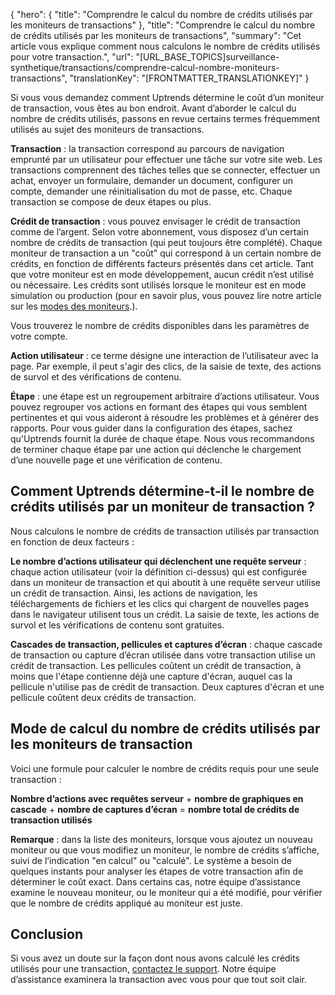 {
  "hero": {
    "title": "Comprendre le calcul du nombre de crédits utilisés par les moniteurs de transactions"
  },
  "title": "Comprendre le calcul du nombre de crédits utilisés par les moniteurs de transactions",
  "summary": "Cet article vous explique comment nous calculons le nombre de crédits utilisés pour votre transaction.",
  "url": "[URL_BASE_TOPICS]surveillance-synthetique/transactions/comprendre-calcul-nombre-moniteurs-transactions",
  "translationKey": "[FRONTMATTER_TRANSLATIONKEY]"
}

Si vous vous demandez comment Uptrends détermine le coût d’un moniteur de transaction, vous êtes au bon endroit. Avant d’aborder le calcul du nombre de crédits utilisés, passons en revue certains termes fréquemment utilisés au sujet des moniteurs de transactions.

**Transaction** : la transaction correspond au parcours de navigation emprunté par un utilisateur pour effectuer une tâche sur votre site web. Les transactions comprennent des tâches telles que se connecter, effectuer un achat, envoyer un formulaire, demander un document, configurer un compte, demander une réinitialisation du mot de passe, etc. Chaque transaction se compose de deux étapes ou plus.

**Crédit de transaction** : vous pouvez envisager le crédit de transaction comme de l’argent. Selon votre abonnement, vous disposez d’un certain nombre de crédits de transaction (qui peut toujours être complété). Chaque moniteur de transaction a un "coût" qui correspond à un certain nombre de crédits, en fonction de différents facteurs présentés dans cet article. Tant que votre moniteur est en mode développement, aucun crédit n’est utilisé ou nécessaire. Les crédits sont utilisés lorsque le moniteur est en mode simulation ou production (pour en savoir plus, vous pouvez lire notre article sur les [modes des moniteurs]([LINK_URL_1]).).



Vous trouverez le nombre de crédits disponibles dans les paramètres de votre compte.

**Action utilisateur** : ce terme désigne une interaction de l’utilisateur avec la page. Par exemple, il peut s'agir des clics, de la saisie de texte, des actions de survol et des vérifications de contenu.

**Étape** : une étape est un regroupement arbitraire d’actions utilisateur. Vous pouvez regrouper vos actions en formant des étapes qui vous semblent pertinentes et qui vous aideront à résoudre les problèmes et à générer des rapports. Pour vous guider dans la configuration des étapes, sachez qu'Uptrends fournit la durée de chaque étape. Nous vous recommandons de terminer chaque étape par une action qui déclenche le chargement d’une nouvelle page et une vérification de contenu.

## Comment Uptrends détermine-t-il le nombre de crédits utilisés par un moniteur de transaction ?

Nous calculons le nombre de crédits de transaction utilisés par transaction en fonction de deux facteurs :

**Le nombre d’actions utilisateur qui déclenchent une requête serveur** : chaque action utilisateur (voir la définition ci-dessus) qui est configurée dans un moniteur de transaction et qui aboutit à une requête serveur utilise un crédit de transaction. Ainsi, les actions de navigation, les téléchargements de fichiers et les clics qui chargent de nouvelles pages dans le navigateur utilisent tous un crédit. La saisie de texte, les actions de survol et les vérifications de contenu sont gratuites.

**Cascades de transaction, pellicules et captures d’écran** : chaque cascade de transaction ou capture d’écran utilisée dans votre transaction utilise un crédit de transaction. Les pellicules coûtent un crédit de transaction, à moins que l'étape contienne déjà une capture d'écran, auquel cas la pellicule n'utilise pas de crédit de transaction. Deux captures d'écran et une pellicule coûtent deux crédits de transaction.

## Mode de calcul du nombre de crédits utilisés par les moniteurs de transaction

Voici une formule pour calculer le nombre de crédits requis pour une seule transaction :

**Nombre d’actions avec requêtes serveur** + **nombre de graphiques en cascade** + **nombre de captures d’écran** = **nombre total de crédits de transaction utilisés**

**Remarque** : dans la liste des moniteurs, lorsque vous ajoutez un nouveau moniteur ou que vous modifiez un moniteur, le nombre de crédits s’affiche, suivi de l’indication "en calcul" ou "calculé". Le système a besoin de quelques instants pour analyser les étapes de votre transaction afin de déterminer le coût exact. Dans certains cas, notre équipe d’assistance examine le nouveau moniteur, ou le moniteur qui a été modifié, pour vérifier que le nombre de crédits appliqué au moniteur est juste.

## Conclusion

Si vous avez un doute sur la façon dont nous avons calculé les crédits utilisés pour une transaction, [contactez le support]([LINK_URL_2]). Notre équipe d’assistance examinera la transaction avec vous pour que tout soit clair.
